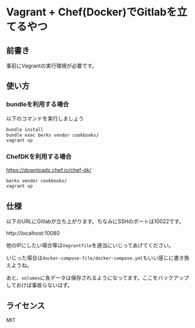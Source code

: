 # Vagrant + Chef(Docker)でGitlabを立てるやつ
## 前書き
事前にVagrantの実行環境が必要です。

## 使い方
### bundleを利用する場合
以下のコマンドを実行しましょう

```sh
bundle install
bundle exec berks vendor cookbooks/
vagrant up
```

### ChefDKを利用する場合
https://downloads.chef.io/chef-dk/

```sh
berks vendor cookbooks/
vagrant up
```


## 仕様
以下のURLにGitlabが立ち上がります。ちなみにSSHのポートは10022です。

http://localhost:10080

他のIPにしたい場合等は`Vagrantfile`を適当にいじってあげてください。

いじった場合は`docker-compose-file/docker-compose.yml`もいい感じに書き換えようね。



あと、`volumes`に各データは保存されるようになってます。ここをバックアップしておけば事故らないはず。

## ライセンス
MIT
